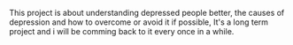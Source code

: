 This project is about understanding depressed people better, the causes of depression and how to overcome or avoid it if possible, It's a long term project and i will be comming back to it every once in a while.
